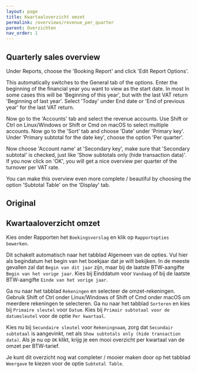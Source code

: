 ```yaml
---
layout: page
title: Kwartaaloverzicht omzet
permalink: /overviews/revenue_per_quarter
parent: Overzichten
nav_order: 1
---
```


## Quarterly sales overview

Under Reports, choose the 'Booking Report' and click 'Edit Report Options'.

This automatically switches to the General tab of the options. Enter the beginning of the financial year you want to view as the start date. In most
In some cases this will be 'Beginning of this year', but with the last VAT return 'Beginning of last year'.
Select 'Today' under End date or 'End of previous year' for the last VAT return.

Now go to the 'Accounts' tab and select the revenue accounts. Use Shift or Ctrl on Linux/Windows or Shift or Cmd on macOS to select multiple accounts.
Now go to the 'Sort' tab and choose 'Date' under 'Primary key'.
Under 'Primary subtotal for the date key', choose the option 'Per quarter'.

Now choose 'Account name' at 'Secondary key', make sure that 'Secondary subtotal' is checked, just like 'Show subtotals only (hide transaction data)'. If you now click on 'OK', you will get a nice overview per quarter of the turnover per VAT rate.

You can make this overview even more complete / beautiful by choosing the option 'Subtotal Table' on the 'Display' tab.

## Original
## Kwartaaloverzicht omzet

Kies onder Rapporten het `Boekingsverslag` en klik op `Rapportopties bewerken`.

Dit schakelt automatisch naar het tabblad Algemeen van de opties. Vul hier als begindatum het begin van het boekjaar dat je wilt bekijken. In de meeste
gevallen zal dat `Begin van dit jaar` zijn, maar bij de laatste BTW-aangifte `Begin van het vorige jaar`.
Kies bij Einddatum voor `Vandaag` of bij de laatste BTW-aangifte `Einde van het vorige jaar`.

Ga nu naar het tabblad `Rekeningen` en selecteer de omzet-rekeningen. Gebruik Shift of Ctrl onder Linux/Windows of Shift of Cmd onder macOS om meerdere rekeningen te selecteren.
Ga nu naar het tabblad `Sorteren` en kies bij `Primaire sleutel` voor `Datum`.
Kies bij `Primair subtotaal voor de datumsleutel` voor de optie `Per kwartaal`.

Kies nu bij `Secundaire sleutel` voor `Rekeningnaam`, zorg dat `Secundair subtotaal` is aangevinkt, net als `Show subtotals only (hide transaction data)`. Als je nu op `OK` klikt, krijg je een mooi overzicht per kwartaal van de omzet per BTW-tarief.

Je kunt dit overzicht nog wat completer / mooier maken door op het tabblad `Weergave` te kiezen voor de optie `Subtotal Table`. 